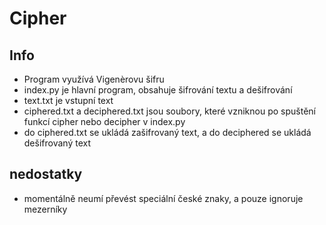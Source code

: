 # **Cipher**

## Info
- Program využívá Vigenèrovu šifru
- index.py je hlavní program, obsahuje šifrování textu a dešifrování
- text.txt je vstupní text
- ciphered.txt a deciphered.txt jsou soubory, které vzniknou po spuštění funkcí cipher nebo decipher v index.py
- do ciphered.txt se ukládá zašifrovaný text, a do deciphered se ukládá dešifrovaný text

## nedostatky
- momentálně neumí převést speciální české znaky, a pouze ignoruje mezerníky